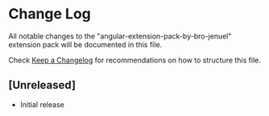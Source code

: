# Change Log

All notable changes to the "angular-extension-pack-by-bro-jenuel" extension pack will be documented in this file.

Check [Keep a Changelog](http://keepachangelog.com/) for recommendations on how to structure this file.

## [Unreleased]

- Initial release
